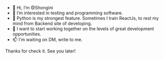 - 👋 Hi, I’m @Shongini
- 👀 I’m interested in testing and programming software.
- 🌱 Python is my strongest feature. Sometimes I train ReactJs, to rest my mind from Backend site of developing.
- 💞️ I want to start working together on the levels of great development opportunities.
- 📫 I'm waiting on DM, write to me.

Thanks for check it. See you later! 

